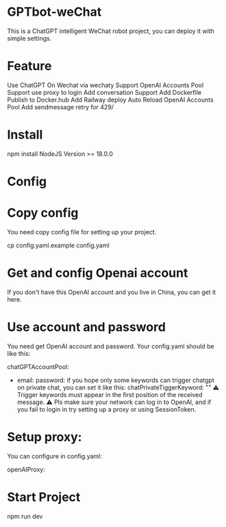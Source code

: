 # GPTbot-weChat
This is a ChatGPT intelligent WeChat robot project, you can deploy it with simple settings.

# Feature
 Use ChatGPT On Wechat via wechaty
 Support OpenAI Accounts Pool
 Support use proxy to login
 Add conversation Support
 Add Dockerfile
 Publish to Docker.hub
 Add Railway deploy
 Auto Reload OpenAI Accounts Pool
 Add sendmessage retry for 429/
# Install
npm install
NodeJS Version >= 18.0.0
# Config
# Copy config
You need copy config file for setting up your project.

cp config.yaml.example config.yaml
# Get and config Openai account
If you don't have this OpenAI account and you live in China, you can get it here.

# Use account and password
You need get OpenAI account and password. Your config.yaml should be like this:

chatGPTAccountPool:
  - email: <your email>
    password: <your password>
if you hope only some keywords can trigger chatgpt on private chat, you can set it like this:
chatPrivateTiggerKeyword: ""
⚠️ Trigger keywords must appear in the first position of the received message. ⚠️ Pls make sure your network can log in to OpenAI, and if you fail to login in try setting up a proxy or using SessionToken.

# Setup proxy:

You can configure in config.yaml:

openAIProxy: <Your Proxy>

# Start Project
npm run dev

